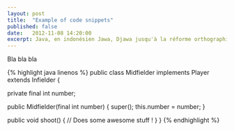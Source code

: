 ```yaml
---
layout: post
title:  "Example of code snippets"
published: false
date:   2012-11-08 14:20:00
excerpt: Java, en indonésien Jawa, Djawa jusqu'à la réforme orthographique de 1972, est une île d'Indonésie faisant partie de l'Insulinde, baignée au sud par l'océan Indien et au nord par la mer de Java et entourée par Sumatra au nord-ouest, Bali à l'est et Bornéo au nord.
---
```


Bla bla bla

{% highlight java linenos %}
public class Midfielder implements Player extends Infielder {

  private final int number;

  public Midfielder(final int number) {
    super();
    this.number = number;
  }

  public void shoot() {
    // Does some awesome stuff !
  }
}
{% endhighlight %}